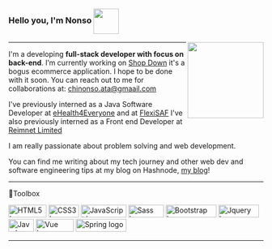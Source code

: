 ### Hello you, I'm Nonso <img src="https://media.giphy.com/media/gM5qFksULw54NMWyry/giphy.gif" width="50" height="50" align="center">
<img align='right' src="https://media.giphy.com/media/trN83pDD8yRDHBGfl3/giphy.gif" width="150">

---

I'm a developing <b>full-stack developer with focus on back-end</b>.  I’m currently working on [Shop Down](https://github.com/thenextxchapter/shop-down) it's a bogus ecommerce application. I hope to be done with it soon. You can reach out to me for collaborations at: chinonso.ata@gmaail.com

I've previously interned as a Java Software Developer at [eHealth4Everyone](https://ehealth4everyone.com/) and at [FlexiSAF](https://www.flexisaf.com/)
I've also previously interned as a Front end Developer at [Reimnet Limited](https://reimnet.com/)

I am really passionate about problem solving and web development. 

You can find me writing about my tech journey and other web dev and software engineering tips at my blog on Hashnode, [my blog](https://thenextchapter.hashnode.dev/)! 


---

🧰Toolbox

<img src="https://img.shields.io/badge/-HTML5-orange?style=flat&logo=html5&logoColor=white" alt="HTML5 logo" width="75" height="25"/> <img src="https://img.shields.io/badge/-CSS-blue?style=flat&logo=css3&logoColor=white" alt="CSS3 logo" width="60" height="25" /> <img src="https://img.shields.io/badge/-JavaScript-F7DF1E?style=flat&logo=javascript&logoColor=black" alt="JavaScript logo" width="90" height="25"/> <img src="https://img.shields.io/badge/-SASS-CC6699?style=flat&logo=sass&logoColor=white" alt = "Sass logo" width="70" height="25" /> <img src="https://img.shields.io/badge/-Bootstrap-purple?style=flat&logo=bootstrap&logoColor=white" alt="Bootstrap logo" width="100" height ="25"/> <img src="https://img.shields.io/badge/-jquery-blue?style=flat&logo=jquery&logoColor=white" alt="Jquery logo" width="80" height="25"/> <img src="https://img.shields.io/badge/-Java-ED8B00?style=flat&logo=java&logoColor=white" alt="Java logo" width="50" height="25"/> <img src="https://img.shields.io/badge/-Vue.js-35495E?style=flat&logo=vue.js&logoColor=4FC08D" alt="Vue logo" width="75" height="25"/> <img src="https://img.shields.io/badge/-SpringBoot-6DB33F?style=flat&logo=springboot&logoColor=white" alt="Spring logo" width="100" height="25"/> 

---
